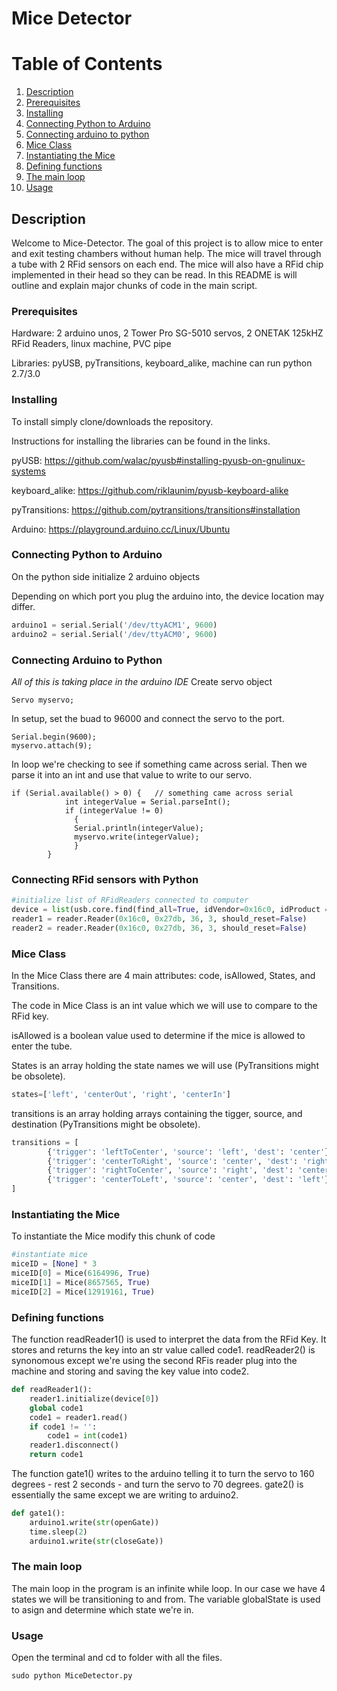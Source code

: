 # Mice Detector

# Table of Contents
1. [Description](#description)
2. [Prerequisites](#prerequisites)
3. [Installing](#installing)
4. [Connecting Python to Arduino](#connecting-python-to-arduino)
5. [Connecting arduino to python](#connecting-python-to-arduino)
6. [Mice Class](#mice-class)
7. [Instantiating the Mice](#instantiating-the-mice)
8. [Defining functions](#defining-functions)
9. [The main loop](#the-main-loop)
10. [Usage](#usage)

## Description

Welcome to Mice-Detector. The goal of this project is to allow mice to enter and exit testing chambers without human help. The mice will travel through a tube with 2 RFid sensors on each end. The mice will also have a RFid chip implemented in their head so they can be read. In this README is will outline and explain major chunks of code in the main script. 


### Prerequisites

Hardware: 2 arduino unos, 2 Tower Pro SG-5010 servos, 2 ONETAK 125kHZ RFid Readers, linux machine, PVC pipe

Libraries: pyUSB, pyTransitions, keyboard_alike, machine can run python 2.7/3.0

### Installing

To install simply clone/downloads the repository.

Instructions for installing the libraries can be found in the links.

pyUSB: https://github.com/walac/pyusb#installing-pyusb-on-gnulinux-systems

keyboard_alike: https://github.com/riklaunim/pyusb-keyboard-alike

pyTransitions: https://github.com/pytransitions/transitions#installation

Arduino: https://playground.arduino.cc/Linux/Ubuntu

### Connecting Python to Arduino

On the python side initialize 2 arduino objects

Depending on which port you plug the arduino into, the device location may differ. 
```python
arduino1 = serial.Serial('/dev/ttyACM1', 9600)
arduino2 = serial.Serial('/dev/ttyACM0', 9600)
```

### Connecting Arduino to Python
*All of this is taking place in the arduino IDE*
Create servo object
```arduino
Servo myservo;
```

In setup, set the buad to 96000 and connect the servo to the port.
```arduino
Serial.begin(9600); 
myservo.attach(9);
```
In loop we're checking to see if something came across serial. Then we parse it into an int and use that value to write to our servo.
```arduino
if (Serial.available() > 0) {   // something came across serial
            int integerValue = Serial.parseInt();
            if (integerValue != 0)
              {
              Serial.println(integerValue);
              myservo.write(integerValue);
              }
        }
```

### Connecting RFid sensors with Python

```python
#initialize list of RFidReaders connected to computer
device = list(usb.core.find(find_all=True, idVendor=0x16c0, idProduct = 0x27db))
reader1 = reader.Reader(0x16c0, 0x27db, 36, 3, should_reset=False)
reader2 = reader.Reader(0x16c0, 0x27db, 36, 3, should_reset=False)
```

### Mice Class

In the Mice Class there are 4 main attributes: code, isAllowed, States, and Transitions.

The code in Mice Class is an int value which we will use to compare to the RFid key.

isAllowed is a boolean value used to determine if the mice is allowed to enter the tube.

States is an array holding the state names we will use (PyTransitions might be obsolete).
```python
states=['left', 'centerOut', 'right', 'centerIn']
```
transitions is an array holding arrays containing the tigger, source, and destination (PyTransitions might be obsolete).
```python
transitions = [
        {'trigger': 'leftToCenter', 'source': 'left', 'dest': 'center'},
        {'trigger': 'centerToRight', 'source': 'center', 'dest': 'right'},
        {'trigger': 'rightToCenter', 'source': 'right', 'dest': 'center'},
        {'trigger': 'centerToLeft', 'source': 'center', 'dest': 'left'}
]
```
### Instantiating the Mice
To instantiate the Mice modify this chunk of code
```python
#instantiate mice
miceID = [None] * 3
miceID[0] = Mice(6164996, True)
miceID[1] = Mice(8657565, True)
miceID[2] = Mice(12919161, True)
```

### Defining functions
The function readReader1() is used to interpret the data from the RFid Key. It stores and returns the key into an str value called code1. readReader2() is synonomous except we're using the second RFis reader plug into the machine and storing and saving the key value into code2.
```python
def readReader1():
    reader1.initialize(device[0])
    global code1
    code1 = reader1.read()
    if code1 != '': 
        code1 = int(code1)
    reader1.disconnect()
    return code1
```
The function gate1() writes to the arduino telling it to turn the servo to 160 degrees - rest 2 seconds - and turn the servo to 70 degrees. gate2() is essentially the same except we are writing to arduino2.
```python
def gate1():
    arduino1.write(str(openGate))
    time.sleep(2)
    arduino1.write(str(closeGate))
```

### The main loop
The main loop in the program is an infinite while loop. In our case we have 4 states we will be transitioning to and from. The variable globalState is used to asign and determine which state we're in.

### Usage

Open the terminal and cd to folder with all the files.

```terminal
sudo python MiceDetector.py
```
